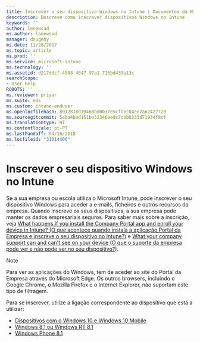 ```yaml
---
title: Inscrever o seu dispositivo Windows no Intune | Documentos da Microsoft
description: Descreve como inscrever dispositivos Windows no Intune
keywords: ''
author: lenewsad
ms.author: lanewsad
manager: dougeby
ms.date: 11/28/2017
ms.topic: article
ms.prod: ''
ms.service: microsoft-intune
ms.technology: ''
ms.assetid: d217ddcf-4908-4047-97a1-716bd433a13c
searchScope:
- User help
ROBOTS: ''
ms.reviewer: priyar
ms.suite: ems
ms.custom: intune-enduser
ms.openlocfilehash: 8912810d10468bd0b37e5cfcec04ee7a62427720
ms.sourcegitcommit: 5eba4bad151be32346aedc7cbb0333d71934f8cf
ms.translationtype: HT
ms.contentlocale: pt-PT
ms.lasthandoff: 04/16/2018
ms.locfileid: "31014406"
---
```

# <a name="enroll-your-windows-device-in-intune"></a>Inscrever o seu dispositivo Windows no Intune

Se a sua empresa ou escola utiliza o Microsoft Intune, pode inscrever o seu dispositivo Windows para aceder a e-mails, ficheiros e outros recursos da empresa. Quando inscreve os seus dispositivos, a sua empresa pode manter os dados empresariais seguros. Para saber mais sobre a inscrição, veja [What happens if you install the Company Portal app and enroll your device in Intune? (O que acontece quando instala a aplicação Portal da Empresa e inscreve o seu dispositivo no Intune?)](what-happens-if-you-install-the-company-portal-app-and-enroll-your-device-in-intune-windows.md) e [What your company support can and can't see on your device (O que o suporte da empresa pode ver e não pode ver no seu dispositivo?)](what-info-can-your-company-see-when-you-enroll-your-device-in-intune.md).

> [!NOTE]
> Para ver as aplicações do Windows, tem de aceder ao site do Portal da Empresa através do Microsoft Edge. Os outros browsers, incluindo o Google Chrome, o Mozilla Firefox e o Internet Explorer, não suportam este tipo de filtragem.


Para se inscrever, utilize a ligação correspondente ao dispositivo que está a utilizar:

-  [Dispositivos com o Windows 10 e Windows 10 Mobile](enroll-your-w10-phone-or-w10-pc-windows.md)
-  [Windows 8.1 ou Windows RT 8.1](enroll-your-w81-or-rt81-windows.md)
-  [Windows Phone 8.1](enroll-your-wp81-windows.md)
